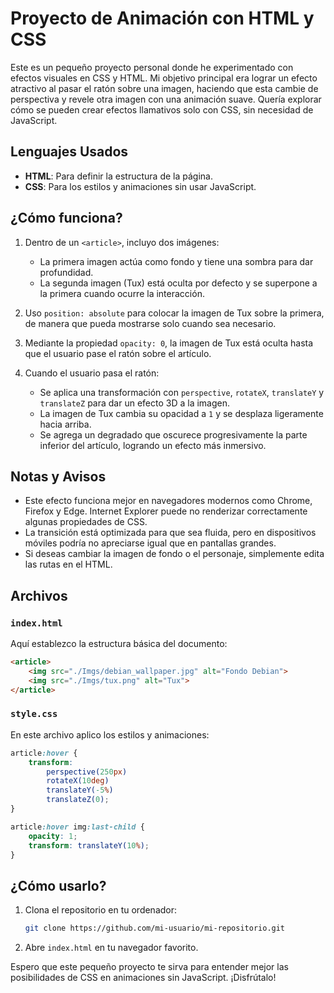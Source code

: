 # Proyecto de Animación con HTML y CSS

Este es un pequeño proyecto personal donde he experimentado con efectos visuales en CSS y HTML. Mi objetivo principal era lograr un efecto atractivo al pasar el ratón sobre una imagen, haciendo que esta cambie de perspectiva y revele otra imagen con una animación suave. Quería explorar cómo se pueden crear efectos llamativos solo con CSS, sin necesidad de JavaScript.

## Lenguajes Usados

- **HTML**: Para definir la estructura de la página.
- **CSS**: Para los estilos y animaciones sin usar JavaScript.

## ¿Cómo funciona?

1. Dentro de un `<article>`, incluyo dos imágenes:
   - La primera imagen actúa como fondo y tiene una sombra para dar profundidad.
   - La segunda imagen (Tux) está oculta por defecto y se superpone a la primera cuando ocurre la interacción.

2. Uso `position: absolute` para colocar la imagen de Tux sobre la primera, de manera que pueda mostrarse solo cuando sea necesario.

3. Mediante la propiedad `opacity: 0`, la imagen de Tux está oculta hasta que el usuario pase el ratón sobre el artículo.

4. Cuando el usuario pasa el ratón:
   - Se aplica una transformación con `perspective`, `rotateX`, `translateY` y `translateZ` para dar un efecto 3D a la imagen.
   - La imagen de Tux cambia su opacidad a `1` y se desplaza ligeramente hacia arriba.
   - Se agrega un degradado que oscurece progresivamente la parte inferior del artículo, logrando un efecto más inmersivo.

## Notas y Avisos

- Este efecto funciona mejor en navegadores modernos como Chrome, Firefox y Edge. Internet Explorer puede no renderizar correctamente algunas propiedades de CSS.
- La transición está optimizada para que sea fluida, pero en dispositivos móviles podría no apreciarse igual que en pantallas grandes.
- Si deseas cambiar la imagen de fondo o el personaje, simplemente edita las rutas en el HTML.

## Archivos

### `index.html`
Aquí establezco la estructura básica del documento:

```html
<article>
    <img src="./Imgs/debian_wallpaper.jpg" alt="Fondo Debian">
    <img src="./Imgs/tux.png" alt="Tux">
</article>
```

### `style.css`
En este archivo aplico los estilos y animaciones:

```css
article:hover {
    transform:
        perspective(250px)
        rotateX(10deg)
        translateY(-5%)
        translateZ(0);
}

article:hover img:last-child {
    opacity: 1;
    transform: translateY(10%);
}
```

## ¿Cómo usarlo?
1. Clona el repositorio en tu ordenador:
   ```bash
   git clone https://github.com/mi-usuario/mi-repositorio.git
   ```
2. Abre `index.html` en tu navegador favorito.

Espero que este pequeño proyecto te sirva para entender mejor las posibilidades de CSS en animaciones sin JavaScript. ¡Disfrútalo!

